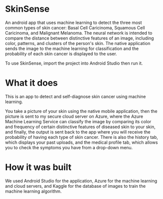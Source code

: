 # SkinSense
An android app that uses machine learning to detect the three most common types of skin cancer: Basal Cell Caricinoma, Squamous Cell Caricinoma, and Malignant Melanoma. The neural network is intended to compare the distance between distinctive features of an image, including color, patterns, and clusters of the person's skin. The native application sends the image to the machine learning for classification and the probability of each skin cancer is displayed to the user.

To use SkinSense, import the project into Android Studio then run it.

# What it does
<p>This is an app to detect and self-diagnose skin cancer using machine learning.</p>

<p>You take a picture of your skin using the native mobile application, then the picture is sent to my secure cloud server on Azure, where the Azure Machine Learning Service can classify the image by comparing its color and frequency of certain distinctive features of diseased skin to your skin, and finally, the output is sent back to the app where you will receive the probability of having each type of skin cancer. There is also the history tab, which displays your past uploads, and the medical profile tab, which allows you to check the symptoms you have from a drop-down menu.</p>

# How it was built
<p>We used Android Studio for the application, Azure for the machine learning and cloud servers, and Kaggle for the database of images to train the machine learning algorithm.</p>


